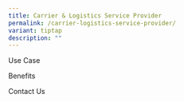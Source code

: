 ```yaml
---
title: Carrier & Logistics Service Provider
permalink: /carrier-logistics-service-provider/
variant: tiptap
description: ""
---
```

<p>Use Case</p>
<p></p>
<p></p>
<p></p>
<p></p>
<p></p>
<p></p>
<p>Benefits</p>
<p></p>
<p></p>
<p>Contact Us</p>